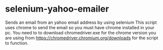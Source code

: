 # selenium-yahoo-emailer
Sends an email from an yahoo email address by using selenium 
This script uses chrome to send the email so you must have chrome installed in your pc.
You need to to download chromedriver.exe for the chrome version you are using from https://chromedriver.chromium.org/downloads for the 
script to function.
